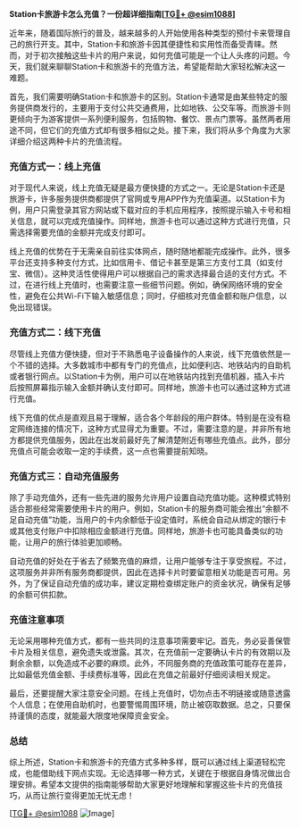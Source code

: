 **Station卡旅游卡怎么充值？一份超详细指南[[TG💪+ @esim1088](https://t.me/s/esim1088)]**

近年来，随着国际旅行的普及，越来越多的人开始使用各种类型的预付卡来管理自己的旅行开支。其中，Station卡和旅游卡因其便捷性和实用性而备受青睐。然而，对于初次接触这些卡片的用户来说，如何充值可能是一个让人头疼的问题。今天，我们就来聊聊Station卡和旅游卡的充值方法，希望能帮助大家轻松解决这一难题。

首先，我们需要明确Station卡和旅游卡的区别。Station卡通常是由某些特定的服务提供商发行的，主要用于支付公共交通费用，比如地铁、公交车等。而旅游卡则更倾向于为游客提供一系列便利服务，包括购物、餐饮、景点门票等。虽然两者用途不同，但它们的充值方式却有很多相似之处。接下来，我们将从多个角度为大家详细介绍这两种卡片的充值流程。

### **充值方式一：线上充值**

对于现代人来说，线上充值无疑是最方便快捷的方式之一。无论是Station卡还是旅游卡，许多服务提供商都提供了官网或专用APP作为充值渠道。以Station卡为例，用户只需登录其官方网站或下载对应的手机应用程序，按照提示输入卡号和相关信息，就可以完成充值操作。同样地，旅游卡也可以通过这种方式进行充值，只需选择需要充值的金额并完成支付即可。

线上充值的优势在于无需亲自前往实体网点，随时随地都能完成操作。此外，很多平台还支持多种支付方式，比如信用卡、借记卡甚至是第三方支付工具（如支付宝、微信）。这种灵活性使得用户可以根据自己的需求选择最合适的支付方式。不过，在进行线上充值时，也需要注意一些细节问题。例如，确保网络环境的安全性，避免在公共Wi-Fi下输入敏感信息；同时，仔细核对充值金额和账户信息，以免出现错误。

### **充值方式二：线下充值**

尽管线上充值方便快捷，但对于不熟悉电子设备操作的人来说，线下充值依然是一个不错的选择。大多数城市中都有专门的充值点，比如便利店、地铁站内的自助机或者银行网点。以Station卡为例，用户可以在地铁站内找到充值机器，插入卡片后按照屏幕指示输入金额并确认支付即可。同样地，旅游卡也可以通过这种方式进行充值。

线下充值的优点是直观且易于理解，适合各个年龄段的用户群体。特别是在没有稳定网络连接的情况下，这种方式显得尤为重要。不过，需要注意的是，并非所有地方都提供充值服务，因此在出发前最好先了解清楚附近有哪些充值点。此外，部分充值点可能会收取一定的手续费，这一点也需要提前知晓。

### **充值方式三：自动充值服务**

除了手动充值外，还有一些先进的服务允许用户设置自动充值功能。这种模式特别适合那些经常需要使用卡片的用户。例如，Station卡的服务商可能会推出“余额不足自动充值”功能，当用户的卡内余额低于设定值时，系统会自动从绑定的银行卡或其他支付账户中扣除相应金额进行充值。同样地，旅游卡也可能具备类似的功能，让用户的旅行体验更加顺畅。

自动充值的好处在于省去了频繁充值的麻烦，让用户能够专注于享受旅程。不过，这项服务并非所有服务商都提供，因此在选择卡片时要留意相关功能是否可用。另外，为了保证自动充值的成功率，建议定期检查绑定账户的资金状况，确保有足够的余额可供扣款。

### **充值注意事项**

无论采用哪种充值方式，都有一些共同的注意事项需要牢记。首先，务必妥善保管卡片及相关信息，避免遗失或泄露。其次，在充值前一定要确认卡片的有效期以及剩余余额，以免造成不必要的麻烦。此外，不同服务商的充值政策可能存在差异，比如最低充值金额、手续费标准等，因此在充值之前最好仔细阅读相关规定。

最后，还要提醒大家注意安全问题。在线上充值时，切勿点击不明链接或随意透露个人信息；在使用自助机时，也要警惕周围环境，防止被窃取数据。总之，只要保持谨慎的态度，就能最大限度地保障资金安全。

### **总结**

综上所述，Station卡和旅游卡的充值方式多种多样，既可以通过线上渠道轻松完成，也能借助线下网点实现。无论选择哪一种方式，关键在于根据自身情况做出合理安排。希望本文提供的指南能够帮助大家更好地理解和掌握这些卡片的充值技巧，从而让旅行变得更加无忧无虑！

[[TG💪+ @esim1088](https://t.me/s/esim1088) ![Image](https://i.postimg.cc/4NQfJmqS/Snipaste-2025-05-13-00-14-12.png)]
